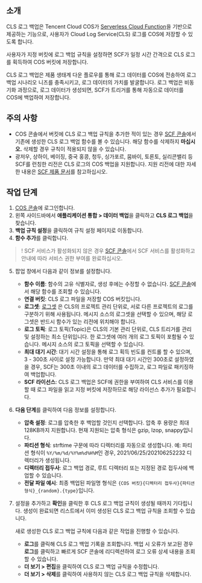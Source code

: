 ## 소개

CLS 로그 백업은 Tencent Cloud COS가 [Serverless Cloud Function](https://www.tencentcloud.com/document/product/583)을 기반으로 제공하는 기능으로, 사용자가 Cloud Log Service(CLS) 로그를 COS에 저장할 수 있도록 합니다.

사용자가 지정 버킷에 로그 백업 규칙을 설정하면 SCF가 일정 시간 간격으로 CLS 로그를 획득하여 COS 버킷에 저장합니다.

CLS 로그 백업은 제품 생태계 다운 플로우를 통해 로그 데이터를 COS에 전송하여 로그 백업 시나리오 니즈를 충족시키고, 로그 데이터의 가치를 발굴합니다. 로그 백업은 비동기화 과정으로, 로그 데이터가 생성되면, SCF가 트리거를 통해 자동으로 데이터를 COS에 백업하여 저장합니다.



## 주의 사항

- COS 콘솔에서 버킷에 CLS 로그 백업 규칙을 추가한 적이 있는 경우 [SCF 콘솔](https://console.cloud.tencent.com/scf/list?rid=1&ns=default)에서 기존에 생성한 CLS 로그 백업 함수를 볼 수 있습니다. 해당 함수를 삭제하지 **마십시오.** 삭제할 경우 규칙이 적용되지 않을 수 있습니다.
- 광저우, 상하이, 베이징, 중국 홍콩, 청두, 싱가포르, 뭄바이, 토론토, 실리콘밸리 등 SCF를 런칭한 리전은 CLS 로그의 COS 백업을 지원합니다. 지원 리전에 대한 자세한 내용은 [SCF 제품 문서](https://www.tencentcloud.com/document/product/583)를 참고하십시오.

## 작업 단계

1. [COS 콘솔](https://console.cloud.tencent.com/cos5)에 로그인합니다.
2. 왼쪽 사이드바에서 **애플리케이션 통합 > 데이터 백업**을 클릭하고 **CLS 로그 백업**을 찾습니다.
3. **백업 규칙 설정**을 클릭하여 규칙 설정 페이지로 이동합니다.
4. **함수 추가**를 클릭합니다.
>! SCF 서비스가 활성화되지 않은 경우 [SCF 콘솔](https://console.cloud.tencent.com/scf)에서 SCF 서비스를 활성화하고 안내에 따라 서비스 권한 부여를 완료하십시오.
>
5. 팝업 창에서 다음과 같이 정보를 설정합니다.

	- **함수 이름**: 함수의 고유 식별자로, 생성 후에는 수정할 수 없습니다. [SCF 콘솔](https://console.cloud.tencent.com/scf/list?rid=1&ns=default)에서 해당 함수를 조회할 수 있습니다.
	- **연결 버킷**: CLS 로그 파일을 저장할 COS 버킷입니다.
	- **로그셋**: [로그셋](https://intl.cloud.tencent.com/document/product/614/32849) 은 CLS의 프로젝트 관리 단위로, 서로 다른 프로젝트의 로그를 구분하기 위해 사용됩니다. 메시지 소스의 로그셋을 선택할 수 있으며, 해당 로그셋은 반드시 함수가 있는 리전에 위치해야 합니다.
	- **로그 토픽**: 로그 토픽(Topic)은 CLS의 기본 관리 단위로, CLS 트리거를 관리 및 설정하는 최소 단위입니다. 한 로그셋에 여러 개의 로그 토픽이 포함될 수 있습니다. 메시지 소스의 로그 토픽을 선택할 수 있습니다.
	- **최대 대기 시간**: 대기 시간 설정을 통해 로그 획득 빈도를 컨트롤 할 수 있으며, 3 - 300초 사이로 설정 가능합니다. 만약 최대 대기 시간인 300초로 설정하였을 경우, SCF는 300초 이내의 로그 데이터를 수집하고, 로그 파일로 패키징하여 백업합니다.
	- **SCF 라이선스**: CLS 로그 백업은 SCF에 권한을 부여하여 CLS 서비스를 이용할 때 로그 파일을 읽고 지정 버킷에 저장하므로 해당 라이선스 추가가 필요합니다.
6. **다음 단계**를 클릭하여 다음 정보를 설정합니다.

	- **압축 설정**: 로그를 압축한 후 백업할 것인지 선택합니다. 압축 후 용량은 최대 128KB까지 지원합니다. 현재 지원되는 압축 형식은 gzip, lzop, snappy입니다.
	- **파티션 형식**: strftime 구문에 따라 디렉터리를 자동으로 생성합니다. 예: 파티션 형식이 `%Y/%m/%d/%Y%m%d%H%M`인 경우, 2021/06/25/202106252232 디렉터리가 생성됩니다.
	- **디렉터리 접두사**: 로그 백업 경로, 루트 디렉터리 또는 지정된 경로 접두사에 백업할 수 있습니다.
	- **전달 파일 예시**: 최종 백업된 파일명 형식은 `{COS 버킷}{디렉터리 접두사}{파티션 형식}_{random}.{type}`입니다.
7. 설정을 추가하고 **확인**을 클릭한 후 CLS 로그 백업 규칙이 생성될 때까지 기다립니다. 생성이 완료되면 리스트에서 이미 생성된 CLS 로그 백업 규칙을 조회할 수 있습니다.

   새로 생성한 CLS 로그 백업 규칙에 다음과 같은 작업을 진행할 수 있습니다.
	- **로그**를 클릭해 CLS 로그 백업 기록을 조회합니다. 백업 시 오류가 보고된 경우 **로그**를 클릭하고 빠르게 SCF 콘솔에 리디렉션하여 로그 오류 상세 내용을 조회할 수 있습니다.
	- **더 보기 > 편집**을 클릭하여 CLS 로그 백업 규칙을 수정합니다.
	- **더 보기 > 삭제**를 클릭하여 사용하지 않는 CLS 로그 백업 규칙을 삭제합니다.
